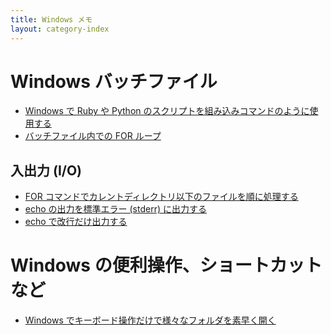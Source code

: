 ```yaml
---
title: Windows メモ
layout: category-index
---
```


Windows バッチファイル
====
* [Windows で Ruby や Python のスクリプトを組み込みコマンドのように使用する](run-script-as-command.html)
* [バッチファイル内での FOR ループ](for-loop.html)

入出力 (I/O)
----
* [FOR コマンドでカレントディレクトリ以下のファイルを順に処理する](for-each-file.html)
* [echo の出力を標準エラー (stderr) に出力する](echo-to-stderr.html)
* [echo で改行だけ出力する](echo-newline.html)

Windows の便利操作、ショートカットなど
====
* [Windows でキーボード操作だけで様々なフォルダを素早く開く](open-dir-by-keyboard.html)

